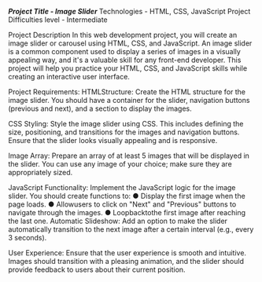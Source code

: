 ***Project Title -  Image Slider***
Technologies -  HTML, CSS, JavaScript
Project Difficulties level -  Intermediate

 Project Description
     In this web development project, you will create an image slider or carousel
 using HTML, CSS, and JavaScript. An image slider is a common component used to display a
 series of images in a visually appealing way, and it's a valuable skill for any front-end developer.
 This project will help you practice your HTML, CSS, and JavaScript skills while creating an
 interactive user interface.

 Project Requirements:
    HTMLStructure: Create the HTML structure for the image slider. You should have a
 container for the slider, navigation buttons (previous and next), and a section to display
 the images.

  CSS Styling: Style the image slider using CSS. This includes defining the size, positioning,
 and transitions for the images and navigation buttons. Ensure that the slider looks visually
 appealing and is responsive.

   Image Array: Prepare an array of at least 5 images that will be displayed in the slider. You
 can use any image of your choice; make sure they are appropriately sized.
 
  JavaScript Functionality: Implement the JavaScript logic for the image slider. You should
 create functions to:
 ● Display the first image when the page loads.
 ● Allowusers to click on "Next" and "Previous" buttons to navigate through the
 images.
 ● Loopbacktothe first image after reaching the last one.
 Automatic Slideshow: Add an option to make the slider automatically transition to the
 next image after a certain interval (e.g., every 3 seconds).
 
 User Experience: Ensure that the user experience is smooth and intuitive. Images should
 transition with a pleasing animation, and the slider should provide feedback to users
 about their current position.
